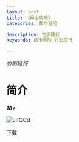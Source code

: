 ```yaml
---
layout: post
title: 《母上攻略》
categories: 都市冒险

description: 竹影随行
keywords: 都市冒险,竹影随行

---
```


*竹影随行*

# 简介



***18+***



![uifQCd](https://cdn.jsdelivr.net/gh/YYbooks0/yybooks0img@master/bookscover2/uifQCd.1x02dhcwivhc.jpg)

[下载](https://public.by.files.1drv.com/y4mtvgrUsBi30ZD4dLsQOR9ffB6ZuXvKBuBNV19gN0C3txTgJJNNSIqbMpp7SZIvaFE0GmlKH_gfh-zr8D0QWFOFsv45Zwtqj_STdQ3NCLY6ft2_S41P7NqWPebNfRikzngAx0T94CijFLl-R4YNBbZft4nes3XhGMSBK1eWjlzS4K6Ep5IiArD85kxGwAzIgWYXBtyjpO8DHA5q64VyP-4CCgwIXmA5uW6NBNSg7VLADosT2q662YuEsWGw__xxb4X)